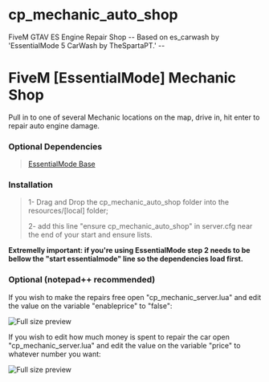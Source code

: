 # cp_mechanic_auto_shop
FiveM GTAV ES Engine Repair Shop
-- Based on es_carwash by 'EssentialMode 5 CarWash by TheSpartaPT.' --
# FiveM [EssentialMode] Mechanic Shop
Pull in to one of several Mechanic locations on the map, drive in, hit enter to repair auto engine damage.

### Optional Dependencies

>[EssentialMode Base](https://forum.fivem.net/t/release-essentialmode-base/3665)

### Installation

>1- Drag and Drop the cp_mechanic_auto_shop folder into the resources/[local] folder;
>
>2- add this line "ensure cp_mechanic_auto_shop" in server.cfg near the end of your start and ensure lists.

**Extremelly important: if you're using EssentialMode step 2 needs to be bellow the "start essentialmode" line so the dependencies load first.**

### Optional (notepad++ recommended)

If you wish to make the repairs free open "cp_mechanic_server.lua" and edit the value on the variable "enableprice" to "false":

![Full size preview](http://image.prntscr.com/image/dd5dda7bfd3e4eca85f1674f20f67128.png)

If you wish to edit how much money is spent to repair the car open "cp_mechanic_server.lua" and edit the value on the variable "price" to whatever number you want:

![Full size preview](http://image.prntscr.com/image/ad28c233917a432e901c828ecfde6b10.png)
